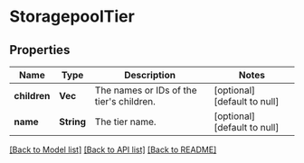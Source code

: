 # StoragepoolTier

## Properties
Name | Type | Description | Notes
------------ | ------------- | ------------- | -------------
**children** | **Vec<String>** | The names or IDs of the tier&#39;s children. | [optional] [default to null]
**name** | **String** | The tier name. | [optional] [default to null]

[[Back to Model list]](../README.md#documentation-for-models) [[Back to API list]](../README.md#documentation-for-api-endpoints) [[Back to README]](../README.md)


